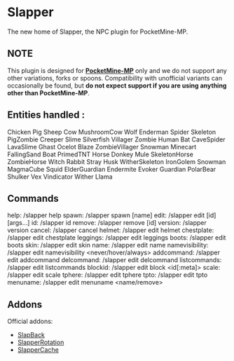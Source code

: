 # Slapper
The new home of Slapper, the NPC plugin for PocketMine-MP.

## NOTE
This plugin is designed for **[PocketMine-MP](https://github.com/pmmp/PocketMine-MP)** only and we do not support any other variations, forks or spoons.
Compatibility with unofficial variants can occasionally be found, but **do not expect support if you are using anything other than PocketMine-MP**.

## Entities handled :
Chicken
Pig
Sheep
Cow
MushroomCow
Wolf
Enderman
Spider
Skeleton
PigZombie
Creeper
Slime
Silverfish
Villager
Zombie
Human
Bat
CaveSpider
LavaSlime
Ghast
Ocelot
Blaze
ZombieVillager
Snowman
Minecart
FallingSand
Boat
PrimedTNT
Horse
Donkey
Mule
SkeletonHorse
ZombieHorse
Witch
Rabbit
Stray
Husk
WitherSkeleton
IronGolem
Snowman
MagmaCube
Squid
ElderGuardian
Endermite
Evoker
Guardian
PolarBear
Shulker
Vex
Vindicator
Wither
Llama

## Commands
help:           /slapper help
spawn:          /slapper spawn <type> [name]
edit:           /slapper edit [id] [args...]
id:             /slapper id
remove:         /slapper remove [id]
version:        /slapper version
cancel:         /slapper cancel
helmet:         /slapper edit <eid> helmet <id>
chestplate:     /slapper edit <eid> chestplate <id>
leggings:       /slapper edit <eid> leggings <id>
boots:          /slapper edit <eid> boots <id>
skin:           /slapper edit <eid> skin
name:           /slapper edit <eid> name <name>
namevisibility: /slapper edit <eid> namevisibility <never/hover/always>
addcommand:     /slapper edit <eid> addcommand <command>
delcommand:     /slapper edit <eid> delcommand <command>
listcommands:   /slapper edit <eid> listcommands
blockid:        /slapper edit <eid> block <id[:meta]>
scale:          /slapper edit <eid> scale <size>
tphere:         /slapper edit <eid> tphere
tpto:           /slapper edit <eid> tpto
menuname:       /slapper edit <eid> menuname <name/remove>

## Addons

Official addons:
- [SlapBack](https://github.com/jojoe77777/SlapBack)
- [SlapperRotation](https://github.com/jojoe77777/SlapperRotation)
- [SlapperCache](https://github.com/jojoe77777/SlapperCache)
